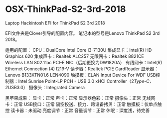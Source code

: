 # OSX-ThinkPad-S2-3rd-2018
 Laptop Hackintosh EFI for ThinkPad S2 3rd 2018

EFI文件夹是Clover引导的配置内容。
笔记本的型号是Lenovo ThinkPad S2 3rd 2018。

适用的配置：
CPU：DualCore Intel Core i3-7130U
集成显卡：Intel(R) HD Graphics 620
集成声卡：Realtek ALC257
无限网卡：Realtek 8821CE Wireless LAN 802.11ac PCI-E NIC（后期更换为DW1820A）
有线网卡：Intel(R) Ethernet Connection (4) I219-V
读卡器：Realtek PCIE CardReader
显示器：Lenovo B133XTN01.6 LEN4090
触摸板：ELAN Input Device For WDF
USB控制器：Intel Sunrise Point-LP PCH - USB 3.0 xHCI Controller（2*Type-C，2*USB3.0）
摄像头：Integrated Camera

黑苹果成果：
显卡：正常
声卡：正常
显示器色彩：正常
摄像头：正常
无线网卡：正常
USB接口：正常
隔空投送、接力、跨设备拷贝：正常
触摸板：仅单点触控
读卡器：未驱动
亮度调节：正常
音量调节：正常
休眠：深度浅，待完善
